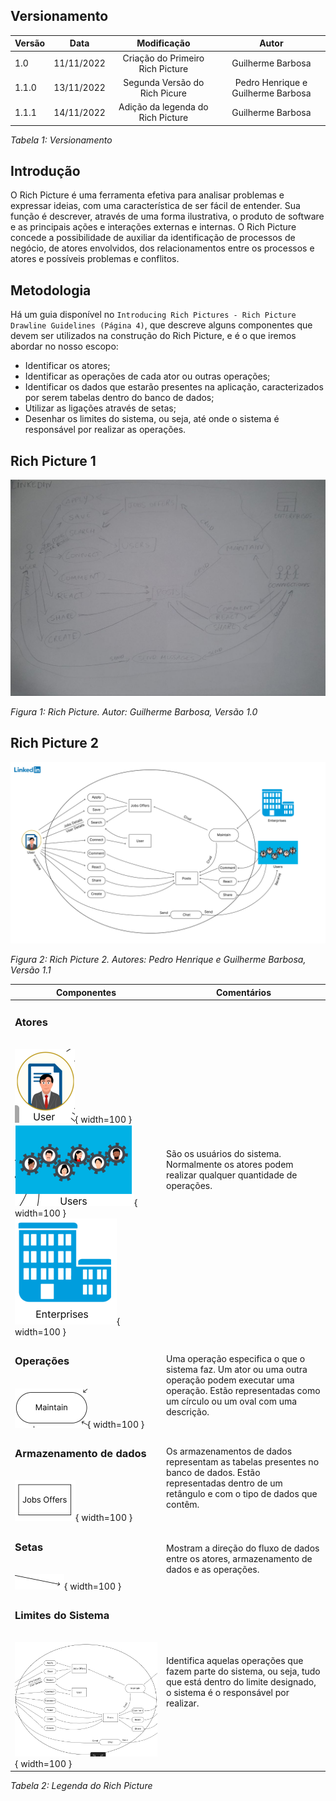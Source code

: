 ## Versionamento

| Versão | Data       |   Modificação   |             Autor              |
| ------ | ---------- | :-------------: | :----------------------------: |
| 1.0    | 11/11/2022 | Criação do Primeiro Rich Picture | Guilherme Barbosa |
| 1.1.0    | 13/11/2022 | Segunda Versão do Rich Picure | Pedro Henrique e Guilherme Barbosa|
| 1.1.1 | 14/11/2022 | Adição da legenda do Rich Picture | Guilherme Barbosa

*Tabela 1: Versionamento*

## Introdução
O Rich Picture é uma ferramenta efetiva para analisar problemas e expressar ideias, com uma característica de ser fácil de entender. Sua função é descrever, através de uma forma ilustrativa, o produto de software e as principais ações e interações externas e internas. O Rich Picture concede a possibilidade de auxiliar da identificação de processos de negócio, de atores envolvidos, dos relacionamentos entre os processos e atores e possíveis problemas e conflitos.

## Metodologia
Há um guia disponível no `Introducing Rich Pictures - Rich Picture Drawline Guidelines (Página 4)`, que descreve alguns componentes que devem ser utilizados na construção do Rich Picture, e é o que iremos abordar no nosso escopo:

* Identificar os atores;
* Identificar as operações de cada ator ou outras operações;
* Identificar os dados que estarão presentes na aplicação, caracterizados por serem tabelas dentro do banco de dados;
* Utilizar as ligações através de setas;
* Desenhar os limites do sistema, ou seja, até onde o sistema é responsável por realizar as operações.

## Rich Picture 1

![RichPictureGuilherme](../assets/richPictures/RichPicture1.jpg)

*Figura 1: Rich Picture. Autor: Guilherme Barbosa, Versão 1.0*

## Rich Picture 2

![RichPicturePedro](../assets/richPictures/RichPicture2.png)

*Figura 2: Rich Picture 2. Autores: Pedro Henrique e Guilherme Barbosa, Versão 1.1*

| Componentes | Comentários |
| ----------- | ----------- |
| <h3><b>Atores</h3></b><br>![Ator Usuário](../assets/richPictures/UsuarioAtor.png){ width=100 } ![Ator Usuários](../assets/richPictures/UsuariosAtor.png){ width=100 } ![Ator Empresas](../assets/richPictures/EmpresasAtor.png){ width=100 }| São os usuários do sistema. Normalmente os atores podem realizar qualquer quantidade de operações. |
| <h3><b>Operações</h3></b><br>![Operações](../assets/richPictures/Operacao.png){ width=100 } | Uma operação especifica o que o sistema faz. Um ator ou uma outra operação podem executar uma operação. Estão representadas como um círculo ou um oval com uma descrição. |
| <h3><b>Armazenamento de dados</b></h3><br>![Armazenamento de dados](../assets/richPictures/Dados.png){ width=100 } | Os armazenamentos de dados representam as tabelas presentes no banco de dados. Estão representadas dentro de um retângulo e com o tipo de dados que contêm.
| <h3><b>Setas</h3></b><br>![Setas](../assets/richPictures/Seta.png){ width=100 } | Mostram a direção do fluxo de dados entre os atores, armazenamento de dados e as operações. |
| <h3><b>Limites do Sistema</h3></b><br>![Limites do Sistema](../assets/richPictures/LimitesDoSistema.png){ width=100 } | Identifica aquelas operações que fazem parte do sistema, ou seja, tudo que está dentro do limite designado, o sistema é o responsável por realizar.

*Tabela 2: Legenda do Rich Picture*